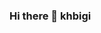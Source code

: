 ### Hi there 👋 khbigi

<!--
**RichaTripathiIITGN/RichaTripathiIITGN** is a ✨ _special_ ✨ repository because its `README.md` (this file) appears on your GitHub profile.

Here are some ideas to get you started:

### - 🔭 I’m currently working on identifying signatures of sleep in zebrafish
- 🌱 I’m currently learning Hidden Markov Models
- 👯 I’m looking to collaborate on probabilistic timeseries modeling
- 🤔 I’m looking for help with python packages on the same
- 📫 How to reach me: richat@wustl.edu
- 😄 Pronouns: she/her
